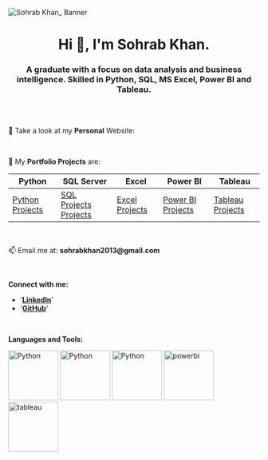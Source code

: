 
![Sohrab Khan_ Banner](https://github.com/Sohrab-Khan-Analyst/Sohrab-Khan-Analyst/assets/126482848/11159771-42e7-4d09-92c7-b6a374f85227)


<div align="center">

# Hi 👋, I'm Sohrab Khan.

</div>

<div align="center">
  
### __A graduate with a focus on data analysis and business intelligence. Skilled in Python, SQL, MS Excel, Power BI and Tableau.__

</div>

<br>
<br>

📝 Take a look at my __Personal__ Website:

<br>

🌱 My __Portfolio Projects__ are: 

| Python | SQL Server | Excel  | Power BI | Tableau |
|-------------------------|-------------------------|----------------|------------------|------------------|
| [Python Projects](https://github.com/Sohrab-Khan-Analyst/Python-PortfolioProjects) | [SQL Projects Projects](https://github.com/Sohrab-Khan-Analyst/SQL-PortfolioProjects) | [Excel Projects](https://github.com/Sohrab-Khan-Analyst/Python-PortfolioProjects) | [Power BI Projects](https://www.novypro.com/profile_projects/sohrabkhan) | [Tableau Projects](https://public.tableau.com/app/profile/sohrab.khan.) |


<br>

📫 Email me at: __sohrabkhan2013@gmail.com__

<br>

__Connect with me:__

- '[__LinkedIn__](https://www.linkedin.com//in//sohrab-khan-58542b16a//)'
- '[__GitHub__]()'

<br>

__Languages and Tools:__
<div>
    <img src="https://www.python.org/static/community_logos/python-logo-master-v3-TM.png" alt="Python" width="100" height="100">
    <img src="https://github.com/Sohrab-Khan-Analyst/Sohrab-Khan-Analyst/assets/126482848/038e7a33-75a2-4bc7-8962-d754995f7e1d" alt="Python"       
      width="100" height="100">
    <img src="https://github.com/Sohrab-Khan-Analyst/Sohrab-Khan-Analyst/assets/126482848/6a350ddb-a216-4493-8b50-943d8b3ae787" alt="Python" 
      width="100" height="100">
    <img src="https://github.com/Sohrab-Khan-Analyst/Sohrab-Khan-Analyst/assets/126482848/c322f270-aeeb-4e28-9287-920a1504e490" alt="powerbi" 
      width="100" height="100">
    <img src="https://github.com/Sohrab-Khan-Analyst/Sohrab-Khan-Analyst/assets/126482848/7844b791-34af-4c16-b755-ee00700bd058" alt="tableau" 
      width="100" height="100">
</div>






